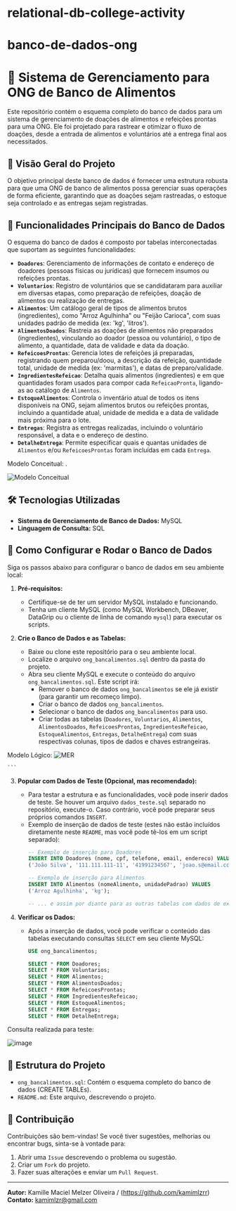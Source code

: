 # relational-db-college-activity
# banco-de-dados-ong

# 🍲 Sistema de Gerenciamento para ONG de Banco de Alimentos

Este repositório contém o esquema completo do banco de dados para um sistema de gerenciamento de doações de alimentos e refeições prontas para uma ONG. Ele foi projetado para rastrear e otimizar o fluxo de doações, desde a entrada de alimentos e voluntários até a entrega final aos necessitados.

## 🌟 Visão Geral do Projeto

O objetivo principal deste banco de dados é fornecer uma estrutura robusta para que uma ONG de banco de alimentos possa gerenciar suas operações de forma eficiente, garantindo que as doações sejam rastreadas, o estoque seja controlado e as entregas sejam registradas.

## 🚀 Funcionalidades Principais do Banco de Dados

O esquema do banco de dados é composto por tabelas interconectadas que suportam as seguintes funcionalidades:

* **`Doadores`**: Gerenciamento de informações de contato e endereço de doadores (pessoas físicas ou jurídicas) que fornecem insumos ou refeições prontas.
* **`Voluntarios`**: Registro de voluntários que se candidataram para auxiliar em diversas etapas, como preparação de refeições, doação de alimentos ou realização de entregas.
* **`Alimentos`**: Um catálogo geral de tipos de alimentos brutos (ingredientes), como "Arroz Agulhinha" ou "Feijão Carioca", com suas unidades padrão de medida (ex: 'kg', 'litros').
* **`AlimentosDoados`**: Rastreia as doações de alimentos não preparados (ingredientes), vinculando ao doador (pessoa ou voluntário), o tipo de alimento, a quantidade, data de validade e data da doação.
* **`RefeicoesProntas`**: Gerencia lotes de refeições já preparadas, registrando quem preparou/doou, a descrição da refeição, quantidade total, unidade de medida (ex: 'marmitas'), e datas de preparo/validade.
* **`IngredientesRefeicao`**: Detalha quais alimentos (ingredientes) e em que quantidades foram usados para compor cada `RefeicaoPronta`, ligando-as ao catálogo de `Alimentos`.
* **`EstoqueAlimentos`**: Controla o inventário atual de todos os itens disponíveis na ONG, sejam alimentos brutos ou refeições prontas, incluindo a quantidade atual, unidade de medida e a data de validade mais próxima para o lote.
* **`Entregas`**: Registra as entregas realizadas, incluindo o voluntário responsável, a data e o endereço de destino.
* **`DetalheEntrega`**: Permite especificar quais e quantas unidades de `Alimentos` e/ou `RefeicoesProntas` foram incluídas em cada `Entrega`.

Modelo Conceitual: .



![Modelo Conceitual](https://github.com/user-attachments/assets/780ba9c8-c0de-44af-b39b-a2476a1fafba)

## 🛠️ Tecnologias Utilizadas

* **Sistema de Gerenciamento de Banco de Dados:** MySQL
* **Linguagem de Consulta:** SQL

## 🚀 Como Configurar e Rodar o Banco de Dados

Siga os passos abaixo para configurar o banco de dados em seu ambiente local:

1.  **Pré-requisitos:**
    * Certifique-se de ter um servidor MySQL instalado e funcionando.
    * Tenha um cliente MySQL (como MySQL Workbench, DBeaver, DataGrip ou o cliente de linha de comando `mysql`) para executar os scripts.

2.  **Crie o Banco de Dados e as Tabelas:**
    * Baixe ou clone este repositório para o seu ambiente local.
    * Localize o arquivo `ong_bancalimentos.sql` dentro da pasta do projeto.
    * Abra seu cliente MySQL e execute o conteúdo do arquivo `ong_bancalimentos.sql`. Este script irá:
        * Remover o banco de dados `ong_bancalimentos` se ele já existir (para garantir um recomeço limpo).
        * Criar o banco de dados `ong_bancalimentos`.
        * Selecionar o banco de dados `ong_bancalimentos` para uso.
        * Criar todas as tabelas (`Doadores`, `Voluntarios`, `Alimentos`, `AlimentosDoados`, `RefeicoesProntas`, `IngredientesRefeicao`, `EstoqueAlimentos`, `Entregas`, `DetalheEntrega`) com suas respectivas colunas, tipos de dados e chaves estrangeiras.

Modelo Lógico:
![MER](https://github.com/user-attachments/assets/8c29fd31-095b-45b6-aca0-470aee480c3c)


    ```

3.  **Popular com Dados de Teste (Opcional, mas recomendado):**
    * Para testar a estrutura e as funcionalidades, você pode inserir dados de teste. Se houver um arquivo `dados_teste.sql` separado no repositório, execute-o. Caso contrário, você pode preparar seus próprios comandos `INSERT`.
    * Exemplo de inserção de dados de teste (estes não estão incluídos diretamente neste `README`, mas você pode tê-los em um script separado):
        ```sql
        -- Exemplo de inserção para Doadores
        INSERT INTO Doadores (nome, cpf, telefone, email, endereco) VALUES
        ('João Silva', '111.111.111-11', '41991234567', 'joao.s@email.com', 'Rua Alfa, 123, Curitiba - PR');

        -- Exemplo de inserção para Alimentos
        INSERT INTO Alimentos (nomeAlimento, unidadePadrao) VALUES
        ('Arroz Agulhinha', 'kg');

        -- ... e assim por diante para as outras tabelas com dados de exemplo.
        ```

4.  **Verificar os Dados:**
    * Após a inserção de dados, você pode verificar o conteúdo das tabelas executando consultas `SELECT` em seu cliente MySQL:
        ```sql
        USE ong_bancalimentos;

        SELECT * FROM Doadores;
        SELECT * FROM Voluntarios;
        SELECT * FROM Alimentos;
        SELECT * FROM AlimentosDoados;
        SELECT * FROM RefeicoesProntas;
        SELECT * FROM IngredientesRefeicao;
        SELECT * FROM EstoqueAlimentos;
        SELECT * FROM Entregas;
        SELECT * FROM DetalheEntrega;
        ```
Consulta realizada para teste: 


![image](https://github.com/user-attachments/assets/e39352b7-95a5-47e6-b5b4-0c55e0875556)

## 📂 Estrutura do Projeto

* `ong_bancalimentos.sql`: Contém o esquema completo do banco de dados (CREATE TABLEs).
* `README.md`: Este arquivo, descrevendo o projeto.

## 🤝 Contribuição

Contribuições são bem-vindas! Se você tiver sugestões, melhorias ou encontrar bugs, sinta-se à vontade para:

1.  Abrir uma `Issue` descrevendo o problema ou sugestão.
2.  Criar um `Fork` do projeto.
3.  Fazer suas alterações e enviar um `Pull Request`.


---

**Autor:** Kamille Maciel Melzer Oliveira / (https://github.com/kamimlzrr)
**Contato:** kamimlzr@gmail.com
